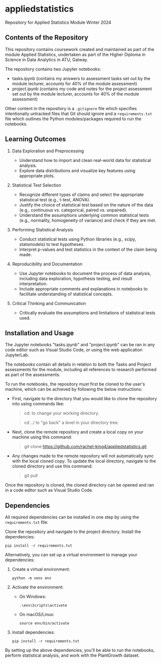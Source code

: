 # appliedstatistics
Repository for Applied Statistics Module Winter 2024

## Contents of the Repository

This repository contains coursework created and maintained as part of the module Applied Statistics, undertaken as part of the Higher Diploma in Science in Data Analytics in ATU, Galway.

The repository contains two Jupyter notebooks:

- tasks.ipynb (contains my answers to assessment tasks set out by the module lecturer, accounts for 40% of the module assessment)
- project.ipynb (contains my code and notes for the project assessment set out by the module lecturer, accounts for 40% of the module assessment)

Other content in the repository is a `.gitignore` file which specifies intentionally untracked files that Git should ignore and a `requirements.txt` file which outlines the Python modules/packages required to run the notebooks.

## Learning Outcomes

1. Data Exploration and Preprocessing

    - Understand how to import and clean real-world data for statistical analysis.
    - Explore data distributions and visualize key features using appropriate plots.

2. Statistical Test Selection

    - Recognize different types of claims and select the appropriate statistical test (e.g., t-test, ANOVA).
    - Justify the choice of statistical test based on the nature of the data (e.g., continuous vs. categorical, paired vs. unpaired).
    - Understand the assumptions underlying common statistical tests (e.g., normality, homogeneity of variance) and check if they are met.

3. Performing Statistical Analysis

    - Conduct statistical tests using Python libraries (e.g., scipy, statsmodels) to test hypotheses.
    - Interpret p-values and test statistics in the context of the claim being made.

4. Reproducibility and Documentation

    - Use Jupyter notebooks to document the process of data analysis, including data exploration, hypothesis testing, and result interpretation.
    - Include appropriate comments and explanations in notebooks to facilitate understanding of statistical concepts.

5. Critical Thinking and Communication

    - Critically evaluate the assumptions and limitations of statistical tests used.

## Installation and Usage

The Jupyter notebooks "tasks.ipynb" and "project.ipynb" can be ran in any code editor such as Visual Studio Code, or using the web application JupyterLab.

The notebooks contain all details in relation to both the Tasks and Project assessments for the module, including all references to research performed as part of the assessments.

To run the notebooks, the repository must first be cloned to the user's machine, which can be achieved by following the below instructions:

- First, navigate to the directory that you would like to clone the repository into using commands like:
    > cd: to change your working directory.

    > cd ../ to "go back" a level in your directory tree.

- Next, clone the remote repository and create a local copy on your machine using this command:
    > git clone https://github.com/rachel-king4/appliedstatistics.git

- Any changes made to the remote repository will not automatically sync with the local cloned copy. To update the local directory, navigate to the cloned directory and use this command:
    > git pull

Once the repository is cloned, the cloned directory can be opened and ran in a code editor such as Visual Studio Code.


## Dependencies

All required dependencies can be installed in one step by using the `requirements.txt` file:

Clone the repository and navigate to the project directory.
Install the dependencies:

`pip install -r requirements.txt`


Alternatively, you can set up a virtual environment to manage your dependencies:

1. Create a virtual environment:

    `python -m venv env`

2. Activate the environment:

    - On Windows:

        `.\env\Scripts\activate`

    - On macOS/Linux:

        `source env/bin/activate`

3. Install dependencies:

    `pip install -r requirements.txt`

By setting up the above dependencies, you'll be able to run the notebooks, perform statistical analysis, and work with the PlantGrowth dataset.

